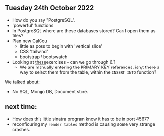 ## Tuesday 24th October 2022

- How do you say "PostgreSQL".
- 'powerful' functions
- In PostgreSQL where are these databases stored? Can I open them as files?
- Plan new CalCou
  - little as poss to begin with 'vertical slice'
  - CSS 'tailwind'
  - bootstrap / bootswatch
- Looking at [these](https://launchschool.com/books/sql/read/table_relationships#exercises)exercises - can we go through 6.?
  - We are manually entering the PRIMARY KEY references, isn;t there a way to select them from the table, within the `INSERT INTO` function?

We talked about:

- No SQL, Mongo DB, Document store.

## next time:

- How does this little sinatra program know it has to be in port 4567?
- reconficuring my `render tables` method is causing some very strange crashes.
